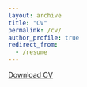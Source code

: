 ```yaml
---
layout: archive
title: "CV"
permalink: /cv/
author_profile: true
redirect_from:
  - /resume
---
```


<u><a href="{{ site.baseurl }}/files/Roger.Faust_CV_June30_2022.pdf">Download CV</a></u>
<br/>

